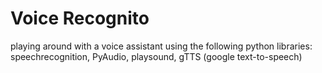 # Voice Recognito  

playing around with a voice assistant using the following python libraries: speechrecognition, PyAudio, playsound, gTTS (google text-to-speech)

